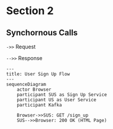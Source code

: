 # Section 2

## Synchornous Calls
`->>` Request

`-->>` Response

```mermaid
---
title: User Sign Up Flow
---
sequenceDiagram
    actor Browser
    participant SUS as Sign Up Service
    participant US as User Service
    participant Kafka

    Browser->>SUS: GET /sign_up
    SUS-->>Browser: 200 OK (HTML Page)
```
